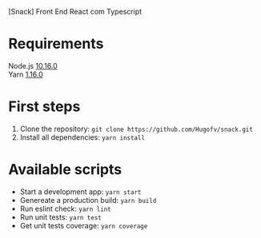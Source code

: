 [Snack] Front End React com Typescript

# Requirements
Node.js [10.16.0](https://nodejs.org/dist/v10.16.0)\
Yarn [1.16.0](https://github.com/yarnpkg/yarn/releases/tag/v1.16.0)

# First steps
1. Clone the repository: `git clone https://github.com/Hugofv/snack.git`
2. Install all dependencies: `yarn install`

# Available scripts
- Start a development app: `yarn start`
- Genereate a production build: `yarn build`
- Run eslint check: `yarn lint`
- Run unit tests: `yarn test`
- Get unit tests coverage: `yarn coverage`

